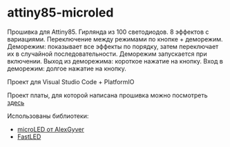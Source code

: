 # attiny85-microled

Прошивка для Attiny85.
Гирлянда из 100 светодиодов. 8 эффектов с вариациями. Переключение между режимами по кнопке + деморежим.
Деморежим: показывает все эффекты по порядку, затем переключает их в случайной последовательности.
Деморежим запускается при включении.
Выход из деморежима: короткое нажатие на кнопку.
Вход в деморежим: долгое нажатие на кнопку.

Проект для Visual Studio Code + PlatformIO

Проект платы, для которой написана прошивка можно посмотреть [здесь](https://oshwlab.com/nezumikun/happy-new-year-lights_copy)

Использованы библиотеки:
* [microLED от AlexGyver](https://github.com/GyverLibs/microLED)
* [FastLED](https://github.com/FastLED/FastLED)
